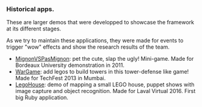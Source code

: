 ### Historical apps.

These are larger demos that were developped to showcase the framework at its
different stages.

As we try to maintain these applications, they were made for events to trigger
"wow" effects and show the research results of the team. 

- [MignonVSPasMignon](MignonVSPasMignon): pet the cute, slap the ugly! Mini-game.  Made for Bordeaux University demonstration in 2011.
- [WarGame](WarGame): add legos to build towers in this tower-defense like game! Made for TechFest 2013 in Mumbai. 
- [LegoHouse](legoHouse): demo of mapping a small LEGO house, puppet shows with image capture and object recognition. Made for Laval Virtual 2016. First big Ruby application.
